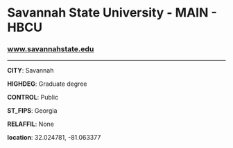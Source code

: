 # Savannah State University - MAIN - HBCU
### www.savannahstate.edu
---
**CITY**: Savannah

**HIGHDEG**: Graduate degree

**CONTROL**: Public

**ST_FIPS**: Georgia

**RELAFFIL**: None

**location**: 32.024781, -81.063377